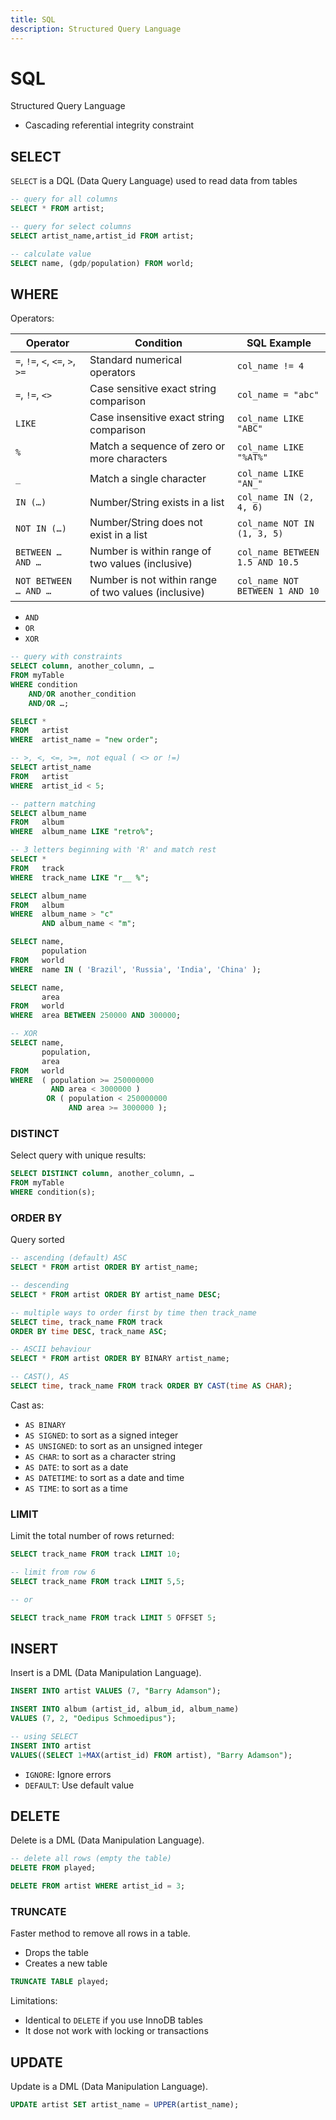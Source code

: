 ```yaml
---
title: SQL
description: Structured Query Language
---
```


# SQL

Structured Query Language

- Cascading referential integrity constraint

## SELECT

`SELECT` is a DQL (Data Query Language) used to read data from tables

```sql
-- query for all columns
SELECT * FROM artist;

-- query for select columns
SELECT artist_name,artist_id FROM artist;

-- calculate value
SELECT name, (gdp/population) FROM world;
```

## WHERE

Operators:

| Operator                        | Condition                                            | SQL Example                     |
| ------------------------------- | ---------------------------------------------------- | ------------------------------- |
| `=`, `!=`, `<`, `<=`, `>`, `>=` | Standard numerical operators                         | `col_name != 4`                 |
| `=`, `!=`, `<>`                 | Case sensitive exact string comparison               | `col_name = "abc"`              |
| `LIKE`                          | Case insensitive exact string comparison             | `col_name LIKE "ABC"`           |
| `%`                             | Match a sequence of zero or more characters          | `col_name LIKE "%AT%"`          |
| `_`                             | Match a single character                             | `col_name LIKE "AN_"`           |
| `IN (…)`                        | Number/String exists in a list                       | `col_name IN (2, 4, 6)`         |
| `NOT IN (…)`                    | Number/String does not exist in a list               | `col_name NOT IN (1, 3, 5)`     |
| `BETWEEN … AND …`               | Number is within range of two values (inclusive)     | `col_name BETWEEN 1.5 AND 10.5` |
| `NOT BETWEEN … AND …`           | Number is not within range of two values (inclusive) | `col_name NOT BETWEEN 1 AND 10` |

- `AND`
- `OR`
- `XOR`

```sql
-- query with constraints
SELECT column, another_column, …
FROM myTable
WHERE condition
    AND/OR another_condition
    AND/OR …;

SELECT *
FROM   artist
WHERE  artist_name = "new order";

-- >, <, <=, >=, not equal ( <> or !=)
SELECT artist_name
FROM   artist
WHERE  artist_id < 5;

-- pattern matching
SELECT album_name
FROM   album
WHERE  album_name LIKE "retro%";

-- 3 letters beginning with 'R' and match rest
SELECT *
FROM   track
WHERE  track_name LIKE "r__ %";

SELECT album_name
FROM   album
WHERE  album_name > "c"
       AND album_name < "m";

SELECT name,
       population
FROM   world
WHERE  name IN ( 'Brazil', 'Russia', 'India', 'China' );

SELECT name,
       area
FROM   world
WHERE  area BETWEEN 250000 AND 300000;

-- XOR
SELECT name,
       population,
       area
FROM   world
WHERE  ( population >= 250000000
         AND area < 3000000 )
        OR ( population < 250000000
             AND area >= 3000000 );
```

### DISTINCT

Select query with unique results:

```sql
SELECT DISTINCT column, another_column, …
FROM myTable
WHERE condition(s);
```

### ORDER BY

Query sorted

```sql
-- ascending (default) ASC
SELECT * FROM artist ORDER BY artist_name;

-- descending
SELECT * FROM artist ORDER BY artist_name DESC;

-- multiple ways to order first by time then track_name
SELECT time, track_name FROM track
ORDER BY time DESC, track_name ASC;

-- ASCII behaviour
SELECT * FROM artist ORDER BY BINARY artist_name;

-- CAST(), AS
SELECT time, track_name FROM track ORDER BY CAST(time AS CHAR);
```

Cast as:

- `AS BINARY`
- `AS SIGNED`: to sort as a signed integer
- `AS UNSIGNED`: to sort as an unsigned integer
- `AS CHAR`: to sort as a character string
- `AS DATE`: to sort as a date
- `AS DATETIME`: to sort as a date and time
- `AS TIME`: to sort as a time

### LIMIT

Limit the total number of rows returned:

```sql
SELECT track_name FROM track LIMIT 10;

-- limit from row 6
SELECT track_name FROM track LIMIT 5,5;

-- or

SELECT track_name FROM track LIMIT 5 OFFSET 5;
```

## INSERT

Insert is a DML (Data Manipulation Language).

```sql
INSERT INTO artist VALUES (7, "Barry Adamson");

INSERT INTO album (artist_id, album_id, album_name)
VALUES (7, 2, "Oedipus Schmoedipus");

-- using SELECT
INSERT INTO artist
VALUES((SELECT 1+MAX(artist_id) FROM artist), "Barry Adamson");
```

- `IGNORE`: Ignore errors
- `DEFAULT`: Use default value

## DELETE

Delete is a DML (Data Manipulation Language).

```sql
-- delete all rows (empty the table)
DELETE FROM played;

DELETE FROM artist WHERE artist_id = 3;
```

### TRUNCATE

Faster method to remove all rows in a table.

- Drops the table
- Creates a new table

```sql
TRUNCATE TABLE played;
```

Limitations:

- Identical to `DELETE` if you use InnoDB tables
- It dose not work with locking or transactions

## UPDATE

Update is a DML (Data Manipulation Language).

```sql
UPDATE artist SET artist_name = UPPER(artist_name);
```
